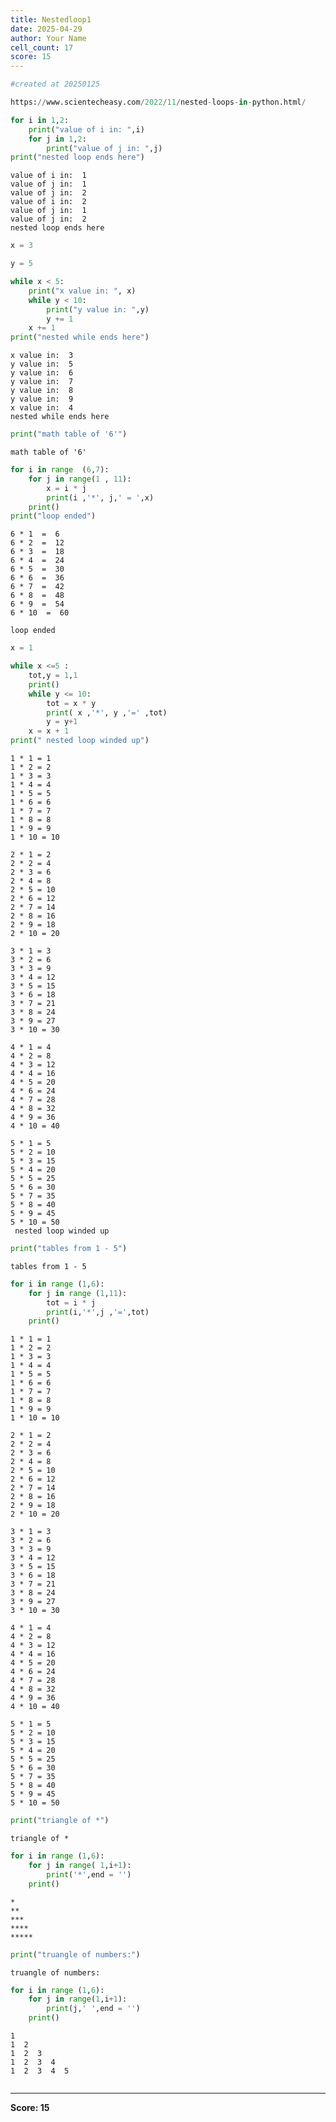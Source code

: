 ```yaml
---
title: Nestedloop1
date: 2025-04-29
author: Your Name
cell_count: 17
score: 15
---
```


```python
#created at 20250125
```


```python
https://www.scientecheasy.com/2022/11/nested-loops-in-python.html/
```


```python
for i in 1,2:
    print("value of i in: ",i)
    for j in 1,2:
        print("value of j in: ",j)
print("nested loop ends here")
```

    value of i in:  1
    value of j in:  1
    value of j in:  2
    value of i in:  2
    value of j in:  1
    value of j in:  2
    nested loop ends here



```python
x = 3
```


```python
y = 5
```


```python
while x < 5:
    print("x value in: ", x)
    while y < 10:
        print("y value in: ",y)
        y += 1
    x += 1
print("nested while ends here")
```

    x value in:  3
    y value in:  5
    y value in:  6
    y value in:  7
    y value in:  8
    y value in:  9
    x value in:  4
    nested while ends here



```python
print("math table of '6'")
```

    math table of '6'



```python
for i in range  (6,7):
    for j in range(1 , 11):
        x = i * j
        print(i ,'*', j,' = ',x)
    print()
print("loop ended")
```

    6 * 1  =  6
    6 * 2  =  12
    6 * 3  =  18
    6 * 4  =  24
    6 * 5  =  30
    6 * 6  =  36
    6 * 7  =  42
    6 * 8  =  48
    6 * 9  =  54
    6 * 10  =  60
    
    loop ended



```python
x = 1
```


```python
while x <=5 :
    tot,y = 1,1
    print()
    while y <= 10:
        tot = x * y
        print( x ,'*', y ,'=' ,tot)
        y = y+1
    x = x + 1
print(" nested loop winded up")
```

    
    1 * 1 = 1
    1 * 2 = 2
    1 * 3 = 3
    1 * 4 = 4
    1 * 5 = 5
    1 * 6 = 6
    1 * 7 = 7
    1 * 8 = 8
    1 * 9 = 9
    1 * 10 = 10
    
    2 * 1 = 2
    2 * 2 = 4
    2 * 3 = 6
    2 * 4 = 8
    2 * 5 = 10
    2 * 6 = 12
    2 * 7 = 14
    2 * 8 = 16
    2 * 9 = 18
    2 * 10 = 20
    
    3 * 1 = 3
    3 * 2 = 6
    3 * 3 = 9
    3 * 4 = 12
    3 * 5 = 15
    3 * 6 = 18
    3 * 7 = 21
    3 * 8 = 24
    3 * 9 = 27
    3 * 10 = 30
    
    4 * 1 = 4
    4 * 2 = 8
    4 * 3 = 12
    4 * 4 = 16
    4 * 5 = 20
    4 * 6 = 24
    4 * 7 = 28
    4 * 8 = 32
    4 * 9 = 36
    4 * 10 = 40
    
    5 * 1 = 5
    5 * 2 = 10
    5 * 3 = 15
    5 * 4 = 20
    5 * 5 = 25
    5 * 6 = 30
    5 * 7 = 35
    5 * 8 = 40
    5 * 9 = 45
    5 * 10 = 50
     nested loop winded up



```python
print("tables from 1 - 5")
```

    tables from 1 - 5



```python
for i in range (1,6):
    for j in range (1,11):
        tot = i * j
        print(i,'*',j ,'=',tot)
    print()
```

    1 * 1 = 1
    1 * 2 = 2
    1 * 3 = 3
    1 * 4 = 4
    1 * 5 = 5
    1 * 6 = 6
    1 * 7 = 7
    1 * 8 = 8
    1 * 9 = 9
    1 * 10 = 10
    
    2 * 1 = 2
    2 * 2 = 4
    2 * 3 = 6
    2 * 4 = 8
    2 * 5 = 10
    2 * 6 = 12
    2 * 7 = 14
    2 * 8 = 16
    2 * 9 = 18
    2 * 10 = 20
    
    3 * 1 = 3
    3 * 2 = 6
    3 * 3 = 9
    3 * 4 = 12
    3 * 5 = 15
    3 * 6 = 18
    3 * 7 = 21
    3 * 8 = 24
    3 * 9 = 27
    3 * 10 = 30
    
    4 * 1 = 4
    4 * 2 = 8
    4 * 3 = 12
    4 * 4 = 16
    4 * 5 = 20
    4 * 6 = 24
    4 * 7 = 28
    4 * 8 = 32
    4 * 9 = 36
    4 * 10 = 40
    
    5 * 1 = 5
    5 * 2 = 10
    5 * 3 = 15
    5 * 4 = 20
    5 * 5 = 25
    5 * 6 = 30
    5 * 7 = 35
    5 * 8 = 40
    5 * 9 = 45
    5 * 10 = 50
    



```python
print("triangle of *")
```

    triangle of *



```python
for i in range (1,6):
    for j in range( 1,i+1):
        print('*',end = '')
    print()
```

    *
    **
    ***
    ****
    *****



```python
print("truangle of numbers:")
```

    truangle of numbers:



```python
for i in range (1,6):
    for j in range(1,i+1):
        print(j,' ',end = '')
    print()
```

    1  
    1  2  
    1  2  3  
    1  2  3  4  
    1  2  3  4  5  



```python

```


---
**Score: 15**